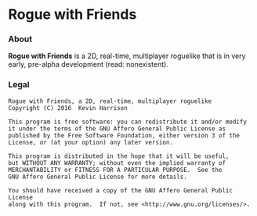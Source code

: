 # Rogue with Friends

### About

**Rogue with Friends** is a 2D, real-time, multiplayer roguelike that is in
very early, pre-alpha development (read: nonexistent).

### Legal

```
Rogue with Friends, a 2D, real-time, multiplayer roguelike
Copyright (C) 2016  Kevin Harrison

This program is free software: you can redistribute it and/or modify
it under the terms of the GNU Affero General Public License as
published by the Free Software Foundation, either version 3 of the
License, or (at your option) any later version.

This program is distributed in the hope that it will be useful,
but WITHOUT ANY WARRANTY; without even the implied warranty of
MERCHANTABILITY or FITNESS FOR A PARTICULAR PURPOSE.  See the
GNU Affero General Public License for more details.

You should have received a copy of the GNU Affero General Public License
along with this program.  If not, see <http://www.gnu.org/licenses/>.
```
